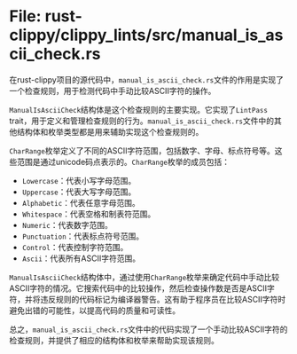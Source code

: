 # File: rust-clippy/clippy_lints/src/manual_is_ascii_check.rs

在rust-clippy项目的源代码中，`manual_is_ascii_check.rs`文件的作用是实现了一个检查规则，用于检测代码中手动比较ASCII字符的操作。

`ManualIsAsciiCheck`结构体是这个检查规则的主要实现。它实现了`LintPass` trait，用于定义和管理检查规则的行为。`manual_is_ascii_check.rs`文件中的其他结构体和枚举类型都是用来辅助实现这个检查规则的。

`CharRange`枚举定义了不同的ASCII字符范围，包括数字、字母、标点符号等。这些范围是通过unicode码点表示的。`CharRange`枚举的成员包括：

- `Lowercase`：代表小写字母范围。
- `Uppercase`：代表大写字母范围。
- `Alphabetic`：代表任意字母范围。
- `Whitespace`：代表空格和制表符范围。
- `Numeric`：代表数字范围。
- `Punctuation`：代表标点符号范围。
- `Control`：代表控制字符范围。
- `Ascii`：代表所有ASCII字符范围。

`ManualIsAsciiCheck`结构体中，通过使用`CharRange`枚举来确定代码中手动比较ASCII字符的情况。它搜索代码中的比较操作，然后检查操作数是否是ASCII字符，并将违反规则的代码标记为编译器警告。这有助于程序员在比较ASCII字符时避免出错的可能性，以提高代码的质量和可读性。

总之，`manual_is_ascii_check.rs`文件中的代码实现了一个手动比较ASCII字符的检查规则，并提供了相应的结构体和枚举来帮助实现该规则。

